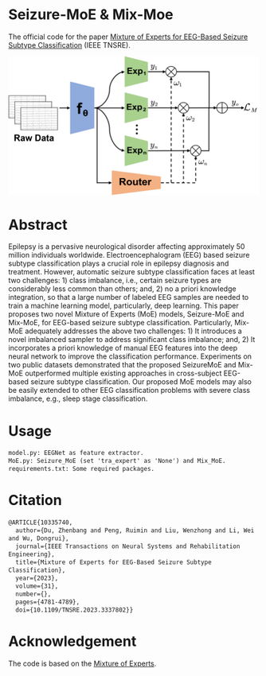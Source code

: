 # Seizure-MoE & Mix-Moe
The official code for the paper [Mixture of Experts for EEG-Based Seizure Subtype Classification](https://ieeexplore.ieee.org/document/10335740) (IEEE TNSRE).

<p align="center">
<img width="600" alt="image" src="Figure1.png"> 
</p>

# Abstract
Epilepsy is a pervasive neurological disorder affecting approximately 50 million individuals worldwide. Electroencephalogram (EEG) based seizure subtype classification plays a crucial role in epilepsy diagnosis and treatment. However, automatic seizure subtype classification faces at least two challenges: 1) class imbalance, i.e., certain seizure types are considerably less common than others; and, 2) no a priori knowledge integration, so that a large number of labeled EEG samples are needed to train a machine learning model, particularly, deep learning. This paper proposes two novel Mixture of Experts (MoE) models, Seizure-MoE and Mix-MoE, for EEG-based seizure subtype classification. Particularly, Mix-MoE adequately addresses the above two challenges: 1) It introduces a novel imbalanced sampler to address significant class imbalance; and, 2) It incorporates a priori knowledge of manual EEG features into the deep neural network to improve the classification performance. Experiments on two public datasets demonstrated that the proposed SeizureMoE and Mix-MoE outperformed multiple existing approaches in cross-subject EEG-based seizure subtype classification. Our proposed MoE models may also be easily extended to other EEG classification problems with severe class imbalance, e.g., sleep stage classification.

# Usage
```
model.py: EEGNet as feature extractor.
MoE.py: Seizure_MoE (set 'tra_expert' as 'None') and Mix_MoE.
requirements.txt: Some required packages.
```

# Citation
```
@ARTICLE{10335740,
  author={Du, Zhenbang and Peng, Ruimin and Liu, Wenzhong and Li, Wei and Wu, Dongrui},
  journal={IEEE Transactions on Neural Systems and Rehabilitation Engineering}, 
  title={Mixture of Experts for EEG-Based Seizure Subtype Classification}, 
  year={2023},
  volume={31},
  number={},
  pages={4781-4789},
  doi={10.1109/TNSRE.2023.3337802}}
```

# Acknowledgement
The code is based on the [Mixture of Experts](https://github.com/davidmrau/mixture-of-experts).
